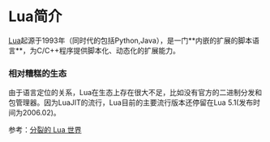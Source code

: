 # Lua简介

[Lua](https://en.wikipedia.org/wiki/Lua_(programming_language))起源于1993年（同时代的包括Python,Java），是一门**内嵌的扩展的脚本语言**，为C/C++程序提供脚本化、动态化的扩展能力。

### 相对糟糕的生态

由于语言定位的关系，Lua在生态上存在很大不足，比如没有官方的二进制分发和包管理器。因为LuaJIT的流行，Lua目前的主要流行版本还停留在Lua 5.1(发布时间为2006.02)。

参考：[分裂的 Lua 世界](https://opensourcedoc.com/lua-programming/intro/)

